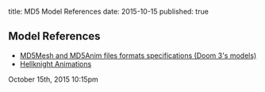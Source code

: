 title: MD5 Model References
date: 2015-10-15
published: true

## Model References

* [MD5Mesh and MD5Anim files formats specifications (Doom 3&#039;s models)](https://href.li/?http://tfc.duke.free.fr/coding/md5-specs-en.html)
* [Hellknight Animations](https://href.li/?https://github.com/away3d/awayphysics-examples-fp11/tree/master/embeds/hellknight)
    
<div id="footer">
<span id="timestamp"> October 15th, 2015 10:15pm </span>
</div>